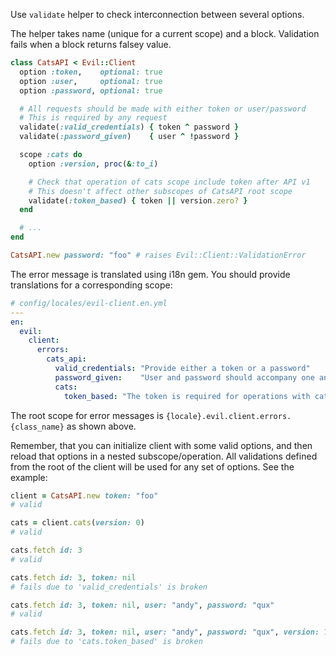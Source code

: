 Use `validate` helper to check interconnection between several options.

The helper takes name (unique for a current scope) and a block. Validation fails when a block returns falsey value.

```ruby
class CatsAPI < Evil::Client
  option :token,    optional: true
  option :user,     optional: true
  option :password, optional: true

  # All requests should be made with either token or user/password
  # This is required by any request
  validate(:valid_credentials) { token ^ password }
  validate(:password_given)    { user ^ !password }

  scope :cats do
    option :version, proc(&:to_i)

    # Check that operation of cats scope include token after API v1
    # This doesn't affect other subscopes of CatsAPI root scope
    validate(:token_based) { token || version.zero? }
  end

  # ...
end

CatsAPI.new password: "foo" # raises Evil::Client::ValidationError
```

The error message is translated using i18n gem. You should provide translations for a corresponding scope:

```yaml
# config/locales/evil-client.en.yml
---
en:
  evil:
    client:
      errors:
        cats_api:
          valid_credentials: "Provide either a token or a password"
          password_given:    "User and password should accompany one another"
          cats:
            token_based: "The token is required for operations with cats in API v1+"
```

The root scope for error messages is `{locale}.evil.client.errors.{class_name}` as shown above.

Remember, that you can initialize client with some valid options, and then reload that options in a nested subscope/operation. All validations defined from the root of the client will be used for any set of options. See the example:

```ruby
client = CatsAPI.new token: "foo"
# valid

cats = client.cats(version: 0)
# valid

cats.fetch id: 3
# valid

cats.fetch id: 3, token: nil
# fails due to 'valid_credentials' is broken

cats.fetch id: 3, token: nil, user: "andy", password: "qux"
# valid

cats.fetch id: 3, token: nil, user: "andy", password: "qux", version: 1
# fails due to 'cats.token_based' is broken
```

